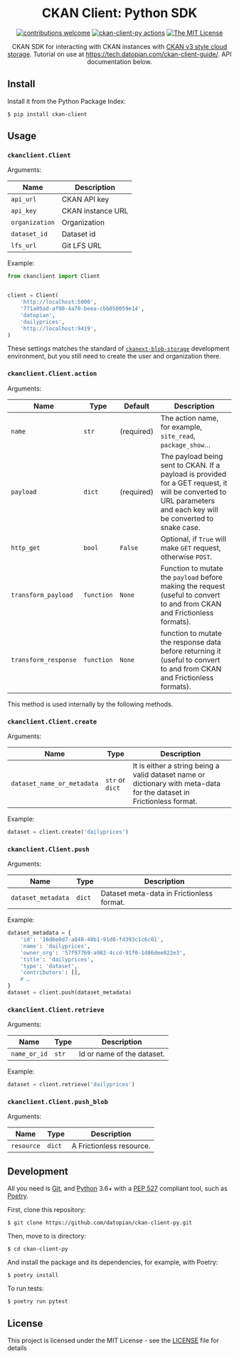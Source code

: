 <div align="center">

# CKAN Client: Python SDK

[![contributions welcome](https://img.shields.io/badge/contributions-welcome-brightgreen.svg?style=flat)](https://github.com/datopian/ckan3-py-sdk/issues)
[![ckan-client-py actions](https://github.com/datopian/ckan-client-py/workflows/ckan-client-py%20actions/badge.svg)](https://github.com/datopian/ckan-client-py/actions?query=workflow%3A%22ckan-client-py+actions%22)
[![The MIT License](https://img.shields.io/badge/license-MIT-blue.svg)](http://opensource.org/licenses/MIT)

CKAN SDK for interacting with CKAN instances with [CKAN v3 style cloud storage][storage]. Tutorial on use at https://tech.datopian.com/ckan-client-guide/. API documentation below.

</div>

[storage]: https://tech.datopian.com/blob-storage/#ckan-v3

## Install

Install it from the Python Package Index:

```console
$ pip install ckan-client
```

## Usage

### `ckanclient.Client`

Arguments:

| Name           | Description       |
| -------------- | ----------------- |
| `api_url`      | CKAN API key      |
| `api_key`      | CKAN instance URL |
| `organization` | Organization      |
| `dataset_id`   | Dataset id        |
| `lfs_url`      | Git LFS URL       |


Example:

```python
from ckanclient import Client


client = Client(
    'http://localhost:5000',
    '771a05ad-af90-4a70-beea-cbb050059e14',
    'datopian',
    'dailyprices',
    'http://localhost:9419',
)
```

These settings matches the standard of [`ckanext-blob-storage`](https://github.com/datopian/ckanext-blob-storage) development environment, but you still need to create the user and organization there.

###  `ckanclient.Client.action`

Arguments:

| Name                 | Type       | Default    | Description                                                  |
| -------------------- | ---------- | ---------- | ------------------------------------------------------------ |
| `name`               | `str`      | (required) | The action name, for example, `site_read`, `package_show`…   |
| `payload`            | `dict`     | (required) | The payload being sent to CKAN. If a payload is provided for a GET request, it will be converted to URL parameters and each key will be converted to snake case. |
| `http_get`           | `bool`     | `False`    | Optional, if `True` will make `GET` request, otherwise `POST`. |
| `transform_payload`  | `function` | `None`     | Function to mutate the `payload` before making the request (useful to convert to and from CKAN and Frictionless formats). |
| `transform_response` | `function` | `None`     | function to mutate the response data before returning it (useful to convert to and from CKAN and Frictionless formats). |

This method is used internally by the following methods.

### `ckanclient.Client.create`

Arguments:

| Name                       | Type            | Description                                                  |
| -------------------------- | --------------- | ------------------------------------------------------------ |
| `dataset_name_or_metadata` | `str` or `dict` | It is either a string being a valid dataset name or dictionary with meta-data for the dataset in Frictionless format. |

Example:

```python
dataset = client.create('dailyprices')
```

### `ckanclient.Client.push`

Arguments:

| Name               | Type   | Description                               |
| ------------------ | ------ | ----------------------------------------- |
| `dataset_metadata` | `dict` | Dataset meta-data in Frictionless format. |

Example:

```python
dataset_metadata = {
    'id': '16d6e8d7-a848-48b1-91d0-fd393c1c6c01',
    'name': 'dailyprices',
    'owner_org': '57f97769-a982-4ccd-91f0-1d86dee822e3',
    'title': 'dailyprices',
    'type': 'dataset',
    'contributors': [],
    # …
}
dataset = client.push(dataset_metadata)
```

###  `ckanclient.Client.retrieve`

Arguments:

| Name         | Type  | Description                |
| ------------ | ----- | -------------------------- |
| `name_or_id` | `str` | Id or name of the dataset. |

Example:

```python
dataset = client.retrieve('dailyprices')
```

### `ckanclient.Client.push_blob`

Arguments:

| Name       | Type   | Description              |
| ---------- | ------ | ------------------------ |
| `resource` | `dict` | A Frictionless resource. |


## Development

All you need is [Git](https://git-scm.com/), and [Python](https://www.python.org/) 3.6+ with a [PEP 527](https://www.python.org/dev/peps/pep-0517/) compliant tool, such as [Poetry](https://python-poetry.org/).

First, clone this repository:

```console
$ git clone https://github.com/datopian/ckan-client-py.git
```

Then, move to is directory:

```console
$ cd ckan-client-py
```

And install the package and its dependencies, for example, with Poetry:

```console
$ poetry install
```

To run tests:

```console
$ poetry run pytest
```

## License

This project is licensed under the MIT License - see the [LICENSE](License) file for details
